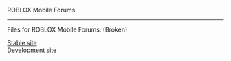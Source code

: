 <p>ROBLOX Mobile Forums</p>
<hr />
<p>Files for ROBLOX Mobile Forums. (Broken)</p>
<a href="http://deplex.tk/projects/demos/mobileforums/">Stable site</a>
<br />
<a href="http://deplex.tk/projects/tests/mobileforums/">Development site</a> 
